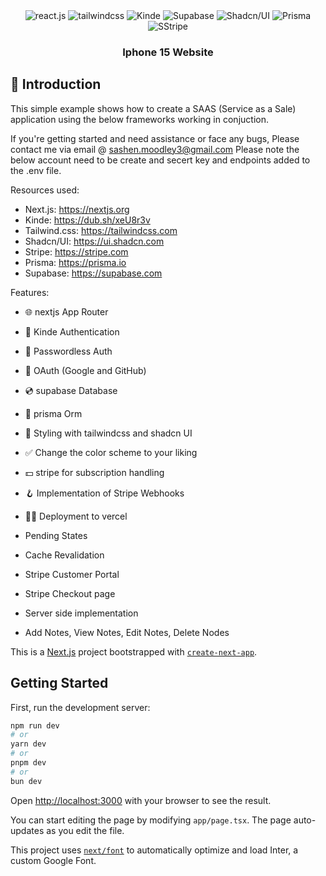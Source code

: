 <div align="center">
  <div>
    <img src="https://img.shields.io/badge/-React_JS-black?style=for-the-badge&logoColor=white&logo=react&color=61DAFB" alt="react.js" />
    <img src="https://img.shields.io/badge/-Tailwind_CSS-black?style=for-the-badge&logoColor=white&logo=tailwindcss&color=06B6D4" alt="tailwindcss" />
    <img src="https://img.shields.io/badge/-Three_JS-black?style=for-the-badge&logoColor=white&logo=threedotjs&color=000000" alt="Kinde" />
    <img src="https://img.shields.io/badge/-GSAP-black?style=for-the-badge&logoColor=white&logo=greensock&color=88CE02" alt="Supabase" />
    <img src="https://img.shields.io/badge/-Three_JS-black?style=for-the-badge&logoColor=white&logo=threedotjs&color=000000" alt="Shadcn/UI" />
    <img src="https://img.shields.io/badge/-Tailwind_CSS-black?style=for-the-badge&logoColor=white&logo=tailwindcss&color=06B6D4" alt="Prisma" />
    <img src="https://img.shields.io/badge/-Three_JS-black?style=for-the-badge&logoColor=white&logo=threedotjs&color=000000" alt="SStripe" />
  </div>

  <h3 align="center">Iphone 15 Website</h3>

</div>

## <a name="introduction">🤖 Introduction</a>

This simple example shows how to create a SAAS (Service as a Sale) application using the below frameworks working in conjuction. 

If you're getting started and need assistance or face any bugs, Please contact me via email @ sashen.moodley3@gmail.com
Please note the below account need to be create and secert key and endpoints added to the .env file.

Resources used:
- Next.js: https://nextjs.org
- Kinde: https://dub.sh/xeU8r3v
- Tailwind.css: https://tailwindcss.com
- Shadcn/UI: https://ui.shadcn.com
- Stripe: https://stripe.com
- Prisma: https://prisma.io
- Supabase: https://supabase.com

Features: 

- 🌐 nextjs App Router
- 🔐 Kinde Authentication
- 📧 Passwordless Auth
- 🔑 OAuth (Google and GitHub)
- 💿 supabase Database
- 💨 prisma Orm
- 🎨 Styling with tailwindcss and shadcn UI
- ✅ Change the color scheme to your liking
- 💵 stripe for subscription handling
- 🪝 Implementation of Stripe Webhooks
- 😶‍🌫️ Deployment to vercel

- Pending States
- Cache Revalidation
- Stripe Customer Portal
- Stripe Checkout page
- Server side implementation 
- Add Notes, View Notes,  Edit Notes, Delete Nodes


This is a [Next.js](https://nextjs.org/) project bootstrapped with [`create-next-app`](https://github.com/vercel/next.js/tree/canary/packages/create-next-app).

## Getting Started

First, run the development server:

```bash
npm run dev
# or
yarn dev
# or
pnpm dev
# or
bun dev
```

Open [http://localhost:3000](http://localhost:3000) with your browser to see the result.

You can start editing the page by modifying `app/page.tsx`. The page auto-updates as you edit the file.

This project uses [`next/font`](https://nextjs.org/docs/basic-features/font-optimization) to automatically optimize and load Inter, a custom Google Font.

